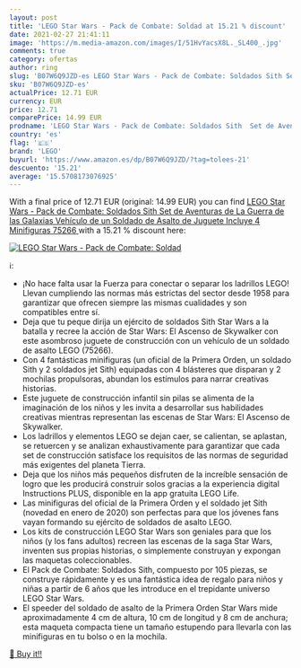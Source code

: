 ```yaml
---
layout: post
title: 'LEGO Star Wars - Pack de Combate: Soldad at 15.21 % discount'
date: 2021-02-27 21:41:11
image: 'https://m.media-amazon.com/images/I/51HvYacsX8L._SL400_.jpg'
comments: true
category: ofertas
author: ring
slug: 'B07W6Q9JZD-es LEGO Star Wars - Pack de Combate: Soldados Sith Set de...'
sku: 'B07W6Q9JZD-es'
actualPrice: 12.71 EUR
currency: EUR
price: 12.71
comparePrice: 14.99 EUR
prodname: 'LEGO Star Wars - Pack de Combate: Soldados Sith  Set de Aventuras de La Guerra de las Galaxias  Vehículo de un Soldado de Asalto de Juguete  Incluye 4 Minifiguras  75266 '
country: 'es'
flag: '🇪🇸'
brand: 'LEGO'
buyurl: 'https://www.amazon.es/dp/B07W6Q9JZD/?tag=tolees-21'
descuento: '15.21'
average: '15.5708173076925'
---
```


With a final price of 12.71 EUR (original: 14.99 EUR) you can find [LEGO Star Wars - Pack de Combate: Soldados Sith  Set de Aventuras de La Guerra de las Galaxias  Vehículo de un Soldado de Asalto de Juguete  Incluye 4 Minifiguras  75266 ](https://www.amazon.es/dp/B07W6Q9JZD/?tag=tolees-21) with a  15.21 % discount here:

[![LEGO Star Wars - Pack de Combate: Soldad](https://m.media-amazon.com/images/I/51HvYacsX8L._SL400_.jpg)](https://www.amazon.es/dp/B07W6Q9JZD/?tag=tolees-21)

ℹ️:

- ¡No hace falta usar la Fuerza para conectar o separar los ladrillos LEGO! Llevan cumpliendo las normas más estrictas del sector desde 1958 para garantizar que ofrecen siempre las mismas cualidades y son compatibles entre sí.
- Deja que tu peque dirija un ejército de soldados Sith Star Wars a la batalla y recree la acción de Star Wars: El Ascenso de Skywalker con este asombroso juguete de construcción con un vehículo de un soldado de asalto LEGO (75266).
- Con 4 fantásticas minifiguras (un oficial de la Primera Orden, un soldado Sith y 2 soldados jet Sith) equipadas con 4 blásteres que disparan y 2 mochilas propulsoras, abundan los estímulos para narrar creativas historias.
- Este juguete de construcción infantil sin pilas se alimenta de la imaginación de los niños y les invita a desarrollar sus habilidades creativas mientras representan las escenas de Star Wars: El Ascenso de Skywalker.
- Los ladrillos y elementos LEGO se dejan caer, se calientan, se aplastan, se retuercen y se analizan exhaustivamente para garantizar que cada set de construcción satisface los requisitos de las normas de seguridad más exigentes del planeta Tierra.
- Deja que los niños más pequeños disfruten de la increíble sensación de logro que les producirá construir solos gracias a la experiencia digital Instructions PLUS, disponible en la app gratuita LEGO Life.
- Las minifiguras del oficial de la Primera Orden y el soldado jet Sith (novedad en enero de 2020) son perfectas para que los jóvenes fans vayan formando su ejército de soldados de asalto LEGO.
- Los kits de construcción LEGO Star Wars son geniales para que los niños (y los fans adultos) recreen las escenas de la saga Star Wars, inventen sus propias historias, o simplemente construyan y expongan las maquetas coleccionables.
- El Pack de Combate: Soldados Sith, compuesto por 105 piezas, se construye rápidamente y es una fantástica idea de regalo para niños y niñas a partir de 6 años que les introduce en el trepidante universo LEGO Star Wars.
- El speeder del soldado de asalto de la Primera Orden Star Wars mide aproximadamente 4 cm de altura, 10 cm de longitud y 8 cm de anchura; esta maqueta compacta tiene un tamaño estupendo para llevarla con las minifiguras en tu bolso o en la mochila.

[🛒 Buy it!!](https://www.amazon.es/dp/B07W6Q9JZD/?tag=tolees-21)
